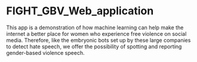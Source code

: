 # FIGHT_GBV_Web_application

This app is a demonstration of how machine learning can help make the internet a better place for women who experience free violence on social media. Therefore, like the embryonic bots set up by these large companies to detect hate speech, we offer the possibility of spotting and reporting gender-based violence speech. 
